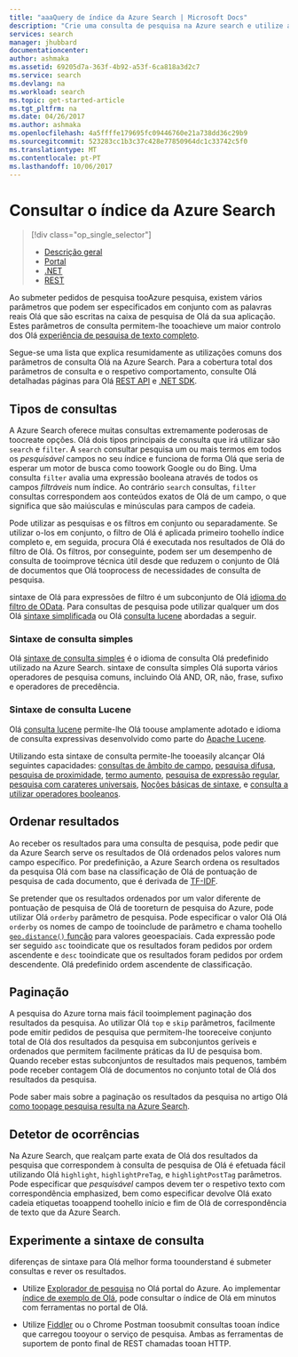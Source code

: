 ```yaml
---
title: "aaaQuery de índice da Azure Search | Microsoft Docs"
description: "Crie uma consulta de pesquisa na Azure search e utilize a pesquisa parâmetros toofilter e ordenar os resultados da pesquisa."
services: search
manager: jhubbard
documentationcenter: 
author: ashmaka
ms.assetid: 69205d7a-363f-4b92-a53f-6ca818a3d2c7
ms.service: search
ms.devlang: na
ms.workload: search
ms.topic: get-started-article
ms.tgt_pltfrm: na
ms.date: 04/26/2017
ms.author: ashmaka
ms.openlocfilehash: 4a5ffffe179695fc09446760e21a738dd36c29b9
ms.sourcegitcommit: 523283cc1b3c37c428e77850964dc1c33742c5f0
ms.translationtype: MT
ms.contentlocale: pt-PT
ms.lasthandoff: 10/06/2017
---
```

# <a name="query-your-azure-search-index"></a>Consultar o índice da Azure Search
> [!div class="op_single_selector"]
> * [Descrição geral](search-query-overview.md)
> * [Portal](search-explorer.md)
> * [.NET](search-query-dotnet.md)
> * [REST](search-query-rest-api.md)
> 
> 

Ao submeter pedidos de pesquisa tooAzure pesquisa, existem vários parâmetros que podem ser especificados em conjunto com as palavras reais Olá que são escritas na caixa de pesquisa de Olá da sua aplicação. Estes parâmetros de consulta permitem-lhe tooachieve um maior controlo dos Olá [experiência de pesquisa de texto completo](search-lucene-query-architecture.md).

Segue-se uma lista que explica resumidamente as utilizações comuns dos parâmetros de consulta Olá na Azure Search. Para a cobertura total dos parâmetros de consulta e o respetivo comportamento, consulte Olá detalhadas páginas para Olá [REST API](https://docs.microsoft.com/rest/api/searchservice/Search-Documents) e [.NET SDK](https://docs.microsoft.com/dotnet/api/microsoft.azure.search.models.searchparameters#microsoft_azure_search_models_searchparameters#properties_summary).

## <a name="types-of-queries"></a>Tipos de consultas
A Azure Search oferece muitas consultas extremamente poderosas de toocreate opções. Olá dois tipos principais de consulta que irá utilizar são `search` e `filter`. A `search` consultar pesquisa um ou mais termos em todos os *pesquisável* campos no seu índice e funciona de forma Olá que seria de esperar um motor de busca como toowork Google ou do Bing. Uma consulta `filter` avalia uma expressão booleana através de todos os campos *filtráveis* num índice. Ao contrário `search` consultas, `filter` consultas correspondem aos conteúdos exatos de Olá de um campo, o que significa que são maiúsculas e minúsculas para campos de cadeia.

Pode utilizar as pesquisas e os filtros em conjunto ou separadamente. Se utilizar o-los em conjunto, o filtro de Olá é aplicada primeiro toohello índice completo e, em seguida, procura Olá é executada nos resultados de Olá do filtro de Olá. Os filtros, por conseguinte, podem ser um desempenho de consulta de tooimprove técnica útil desde que reduzem o conjunto de Olá de documentos que Olá tooprocess de necessidades de consulta de pesquisa.

sintaxe de Olá para expressões de filtro é um subconjunto de Olá [idioma do filtro de OData](https://docs.microsoft.com/rest/api/searchservice/OData-Expression-Syntax-for-Azure-Search). Para consultas de pesquisa pode utilizar qualquer um dos Olá [sintaxe simplificada](https://docs.microsoft.com/rest/api/searchservice/Simple-query-syntax-in-Azure-Search) ou Olá [consulta lucene](https://docs.microsoft.com/rest/api/searchservice/Lucene-query-syntax-in-Azure-Search) abordadas a seguir.

### <a name="simple-query-syntax"></a>Sintaxe de consulta simples
Olá [sintaxe de consulta simples](https://docs.microsoft.com/rest/api/searchservice/Simple-query-syntax-in-Azure-Search) é o idioma de consulta Olá predefinido utilizado na Azure Search. sintaxe de consulta simples Olá suporta vários operadores de pesquisa comuns, incluindo Olá AND, OR, não, frase, sufixo e operadores de precedência.

### <a name="lucene-query-syntax"></a>Sintaxe de consulta Lucene
Olá [consulta lucene](https://docs.microsoft.com/rest/api/searchservice/Lucene-query-syntax-in-Azure-Search) permite-lhe Olá toouse amplamente adotado e idioma de consulta expressivas desenvolvido como parte do [Apache Lucene](https://lucene.apache.org/core/4_10_2/queryparser/org/apache/lucene/queryparser/classic/package-summary.html).

Utilizando esta sintaxe de consulta permite-lhe tooeasily alcançar Olá seguintes capacidades: [consultas de âmbito de campo](https://docs.microsoft.com/rest/api/searchservice/Lucene-query-syntax-in-Azure-Search#bkmk_fields), [pesquisa difusa](https://docs.microsoft.com/rest/api/searchservice/Lucene-query-syntax-in-Azure-Search#bkmk_fuzzy), [pesquisa de proximidade](https://docs.microsoft.com/rest/api/searchservice/Lucene-query-syntax-in-Azure-Search#bkmk_proximity), [ termo aumento](https://docs.microsoft.com/rest/api/searchservice/Lucene-query-syntax-in-Azure-Search#bkmk_termboost), [pesquisa de expressão regular](https://docs.microsoft.com/rest/api/searchservice/Lucene-query-syntax-in-Azure-Search#bkmk_regex), [pesquisa com carateres universais](https://docs.microsoft.com/rest/api/searchservice/Lucene-query-syntax-in-Azure-Search#bkmk_wildcard), [Noções básicas de sintaxe](https://docs.microsoft.com/rest/api/searchservice/Lucene-query-syntax-in-Azure-Search#bkmk_syntax), e [consulta a utilizar operadores booleanos](https://docs.microsoft.com/rest/api/searchservice/Lucene-query-syntax-in-Azure-Search#bkmk_boolean).

## <a name="ordering-results"></a>Ordenar resultados
Ao receber os resultados para uma consulta de pesquisa, pode pedir que da Azure Search serve os resultados de Olá ordenados pelos valores num campo específico. Por predefinição, a Azure Search ordena os resultados da pesquisa Olá com base na classificação de Olá de pontuação de pesquisa de cada documento, que é derivada de [TF-IDF](https://en.wikipedia.org/wiki/Tf%E2%80%93idf).

Se pretender que os resultados ordenados por um valor diferente de pontuação de pesquisa de Olá de tooreturn de pesquisa do Azure, pode utilizar Olá `orderby` parâmetro de pesquisa. Pode especificar o valor Olá Olá `orderby` os nomes de campo de tooinclude de parâmetro e chama toohello [ `geo.distance()` função](https://docs.microsoft.com/rest/api/searchservice/OData-Expression-Syntax-for-Azure-Search) para valores geoespaciais. Cada expressão pode ser seguido `asc` tooindicate que os resultados foram pedidos por ordem ascendente e `desc` tooindicate que os resultados foram pedidos por ordem descendente. Olá predefinido ordem ascendente de classificação.

## <a name="paging"></a>Paginação
A pesquisa do Azure torna mais fácil tooimplement paginação dos resultados da pesquisa. Ao utilizar Olá `top` e `skip` parâmetros, facilmente pode emitir pedidos de pesquisa que permitem-lhe tooreceive conjunto total de Olá dos resultados da pesquisa em subconjuntos geríveis e ordenados que permitem facilmente práticas da IU de pesquisa bom. Quando receber estas subconjuntos de resultados mais pequenos, também pode receber contagem Olá de documentos no conjunto total de Olá dos resultados da pesquisa.

Pode saber mais sobre a paginação os resultados da pesquisa no artigo Olá [como toopage pesquisa resulta na Azure Search](search-pagination-page-layout.md).

## <a name="hit-highlighting"></a>Detetor de ocorrências
Na Azure Search, que realçam parte exata de Olá dos resultados da pesquisa que correspondem à consulta de pesquisa de Olá é efetuada fácil utilizando Olá `highlight`, `highlightPreTag`, e `highlightPostTag` parâmetros. Pode especificar que *pesquisável* campos devem ter o respetivo texto com correspondência emphasized, bem como especificar devolve Olá exato cadeia etiquetas tooappend toohello início e fim de Olá de correspondência de texto que da Azure Search.

## <a name="try-out-query-syntax"></a>Experimente a sintaxe de consulta

diferenças de sintaxe para Olá melhor forma toounderstand é submeter consultas e rever os resultados.

+ Utilize [Explorador de pesquisa](search-explorer.md) no Olá portal do Azure. Ao implementar [índice de exemplo de Olá](search-get-started-portal.md), pode consultar o índice de Olá em minutos com ferramentas no portal de Olá.

+ Utilize [Fiddler](search-fiddler.md) ou o Chrome Postman toosubmit consultas tooan índice que carregou tooyour o serviço de pesquisa. Ambas as ferramentas de suportem de ponto final de REST chamadas tooan HTTP. 
